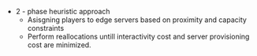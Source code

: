 - 2 - phase heuristic approach
	- Asisgning players to edge servers based on proximity and capacity constraints
	- Perform reallocations untill interactivity cost and server provisioning cost are minimized.